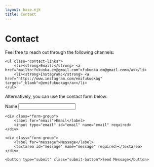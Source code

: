 ```yaml
---
layout: base.njk
title: Contact
---
```


<div class="content-container">

# Contact

<div class="contact-info">
    <p>Feel free to reach out through the following channels:</p>
    
    <ul class="contact-links">
        <li><strong>Email:</strong> <a href="mailto:fukuoka.em@gmail.com">fukuoka.em@gmail.com</a></li>
        <li><strong>Instagram:</strong> <a href="https://www.instagram.com/emifukuokag" target="_blank">@emifukuokag</a></li>
    </ul>
</div>

<p>Alternatively, you can use the contact form below:</p>

<form class="contact-form" action="/submit-form" method="POST">
    <div class="form-group">
        <label for="name">Name</label>
        <input type="text" id="name" name="name" required>
    </div>
    
    <div class="form-group">
        <label for="email">Email</label>
        <input type="email" id="email" name="email" required>
    </div>
    
    <div class="form-group">
        <label for="message">Message</label>
        <textarea id="message" name="message" required></textarea>
    </div>
    
    <button type="submit" class="submit-button">Send Message</button>
</form>

</div>